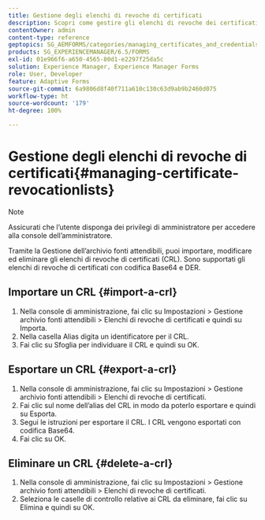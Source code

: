 ```yaml
---
title: Gestione degli elenchi di revoche di certificati
description: Scopri come gestire gli elenchi di revoche dei certificati. Puoi importare, modificare ed eliminare gli elenchi di revoche dei certificati (CRL) utilizzando Gestione archivio fonti attendibili.
contentOwner: admin
content-type: reference
geptopics: SG_AEMFORMS/categories/managing_certificates_and_credentials
products: SG_EXPERIENCEMANAGER/6.5/FORMS
exl-id: 01e966f6-a650-4565-80d1-e2297f25da5c
solution: Experience Manager, Experience Manager Forms
role: User, Developer
feature: Adaptive Forms
source-git-commit: 6a9806d8f40f711a610c130c63d9ab9b2460d075
workflow-type: ht
source-wordcount: '179'
ht-degree: 100%

---
```


# Gestione degli elenchi di revoche di certificati{#managing-certificate-revocationlists}

>[!NOTE]
> 
> Assicurati che l’utente disponga dei privilegi di amministratore per accedere alla console dell’amministratore.

Tramite la Gestione dell’archivio fonti attendibili, puoi importare, modificare ed eliminare gli elenchi di revoche di certificati (CRL). Sono supportati gli elenchi di revoche di certificati con codifica Base64 e DER.

## Importare un CRL {#import-a-crl}

1. Nella console di amministrazione, fai clic su Impostazioni > Gestione archivio fonti attendibili > Elenchi di revoche di certificati e quindi su Importa.
1. Nella casella Alias digita un identificatore per il CRL.
1. Fai clic su Sfoglia per individuare il CRL e quindi su OK.

## Esportare un CRL {#export-a-crl}

1. Nella console di amministrazione, fai clic su Impostazioni > Gestione archivio fonti attendibili > Elenchi di revoche di certificati.
1. Fai clic sul nome dell’alias del CRL in modo da poterlo esportare e quindi su Esporta.
1. Segui le istruzioni per esportare il CRL. I CRL vengono esportati con codifica Base64.
1. Fai clic su OK.

## Eliminare un CRL {#delete-a-crl}

1. Nella console di amministrazione, fai clic su Impostazioni > Gestione archivio fonti attendibili > Elenchi di revoche di certificati.
1. Seleziona le caselle di controllo relative ai CRL da eliminare, fai clic su Elimina e quindi su OK.
